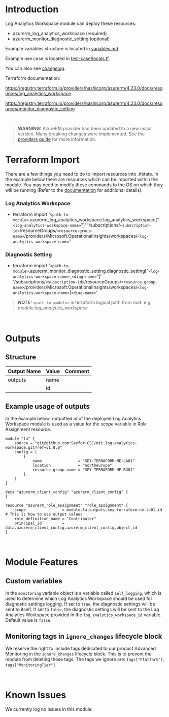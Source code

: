 # Introduction
Log Analytics Workspace module can deploy these resources:
* azurerm_log_analytics_workspace (required)
* azurerm_monitor_diagnostic_setting (optional)

Example variables structure is located in [variables.md](variables.md).

Example use case is located in [test-case/locals.tf](test-case/locals.tf).

You can also see [changelog](CHANGELOG.md).

Terraform documentation:

https://registry.terraform.io/providers/hashicorp/azurerm/4.23.0/docs/resources/log_analytics_workspace

https://registry.terraform.io/providers/hashicorp/azurerm/4.23.0/docs/resources/monitor_diagnostic_setting

&nbsp;

> **WARNING:** AzureRM provider had been updated to a new major version. Many breaking changes were implemented. See the [providers guide](https://registry.terraform.io/providers/hashicorp/azurerm/latest/docs/guides/4.0-upgrade-guide) for more information.

# Terraform Import
There are a few things you need to do to import resources into .tfstate. In the example below there are resources which can be imported within the module. You may need to modify these commands to the OS on which they will be running (Refer to the [documentation](https://developer.hashicorp.com/terraform/cli/commands/import#example-import-into-resource-configured-with-for_each) for additional details).
### Log Analytics Workspace
* terraform import '`<path-to-module>`.azurerm_log_analytics_workspace.log_analytics_workspace["`<log-analytics-workspace-name>`"]' '/subscriptions/`<subscription-id>`/resourceGroups/`<resource-group-name>`/providers/Microsoft.OperationalInsights/workspaces/`<log-analytics-workspace-name>`'
### Diagnostic Setting
* terraform import '`<path-to-module>`.azurerm_monitor_diagnostic_setting.diagnostic_setting["`<log-analytics-workspace-name>`_`<diag-name>`"]' '/subscriptions/`<subscription-id>`/resourceGroups/`<resource-group-name>`/providers/Microsoft.OperationalInsights/workspaces/`<log-analytics-workspace-name>`|`<diag-name>`'

 > **_NOTE:_** `<path-to-module>` is terraform logical path from root. e.g. _module.log\_analytics\_workspace_

&nbsp;

# Outputs
## Structure

| Output Name | Value | Comment |
| ----------- | ----- | ------- |
| outputs     | name  |         |
|             | id    |         |

## Example usage of outputs
In the example below, outputted _id_ of the deployed Log Analytics Workspace module is used as a value for the _scope_ variable in Role Assignment resource.
```
module "la" {
    source = "git@github.com:Seyfor-CSC/mit.log-analytics-workspace.git?ref=v1.0.0"
    config = [
        {
            name                = "SEY-TERRAFORM-NE-LA01"
            location            = "northeurope"
            resource_group_name = "SEY-TERRAFORM-NE-RG01"
        }
    ]
}

data "azurerm_client_config" "azurerm_client_config" {
}

resource "azurerm_role_assignment" "role_assignment" {
    scope                = module.la.outputs.sey-terraform-ne-la01.id # This is how to use output values
    role_definition_name = "Contributor"
    principal_id         = data.azurerm_client_config.azurerm_client_config.object_id
}
```

&nbsp;

# Module Features
## Custom variables
In the `monitoring` variable object is a variable called `self_logging`, which is used to determine which Log Analytics Workspace should be used for diagnostic settings logging. If set to `true`, the diagnostic settings will be sent to itself. If set to `false`, the diagnostic settings will be sent to the Log Analytics Workspace provided in the `log_analytics_workspace_id` variable. Default value is `false`.
## Monitoring tags in `ignore_changes` lifecycle block
We reserve the right to include tags dedicated to our product Advanced Monitoring in the `ignore_changes` lifecycle block. This is to prevent the module from deleting those tags. The tags we ignore are: `tags["Platform"]`, `tags["MonitoringTier"]`.

&nbsp;

# Known Issues
We currently log no issues in this module.
